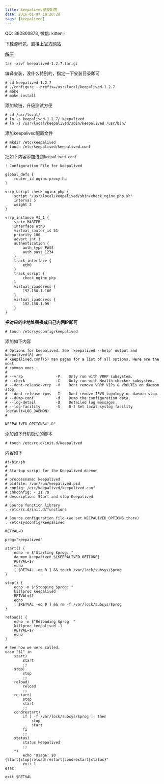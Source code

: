 ```yaml
---
title: keepalived安装配置
date: 2016-01-07 10:26:28
tags: [keepalived]
---
```


QQ: 380800878, 微信: kittenll

下载源码包，直接上[官方网站](http://www.keepalived.org/)

解压

    tar -xzvf keepalived-1.2.7.tar.gz

编译安装，没什么特别的，指定一下安装目录即可

    # cd keepalived-1.2.7
    # ./configure --prefix=/usr/local/keepalived-1.2.7
    # make
    # make install

添加软链，升级测试方便

    # cd /usr/local/
    # ln -s keepalived-1.2.7/ keepalived
    # ln -s /usr/local/keepalived/sbin/keepalived /usr/bin/

添加keepalived配置文件

    # mkdir /etc/keepalived
    # touch /etc/keepalived/keepalived.conf

把如下内容添加进到`keepalived.conf`

    ! Configuration File for keepalived

    global_defs {
        router_id nginx-proxy-ha
    }
    
    vrrp_script check_nginx_php {
        script "/usr/local/keepalived/sbin/check_nginx_php.sh"
        interval 5
        weight 2
    }
    
    vrrp_instance VI_1 {
        state MASTER
        interface eth0
        virtual_router_id 51
        priority 100
        advert_int 1
        authentication {
            auth_type PASS
            auth_pass 1234
        }
        track_interface {
            eth0
        }
        track_script {
            check_nginx_php
        }
        virtual_ipaddress {
            192.168.1.100
        }
        virtual_ipaddress {
            192.168.1.99
        }
    }

**把对应的IP地址替换成自己内网IP即可**

    # touch /etc/sysconfig/keepalived

添加如下内容

    # Options for keepalived. See `keepalived --help' output and keepalived(8) and
    # keepalived.conf(5) man pages for a list of all options. Here are the most
    # common ones :
    #
    # --vrrp               -P    Only run with VRRP subsystem.
    # --check              -C    Only run with Health-checker subsystem.
    # --dont-release-vrrp  -V    Dont remove VRRP VIPs & VROUTEs on daemon stop.
    # --dont-release-ipvs  -I    Dont remove IPVS topology on daemon stop.
    # --dump-conf          -d    Dump the configuration data.
    # --log-detail         -D    Detailed log messages.
    # --log-facility       -S    0-7 Set local syslog facility (default=LOG_DAEMON)
    #
    
    KEEPALIVED_OPTIONS="-D"

添加如下开机启动的脚本

    # touch /etc/rc.d/init.d/keepalived

内容如下

    #!/bin/sh
    #
    # Startup script for the Keepalived daemon
    #
    # processname: keepalived
    # pidfile: /var/run/keepalived.pid
    # config: /etc/keepalived/keepalived.conf
    # chkconfig: - 21 79
    # description: Start and stop Keepalived
    
    # Source function library
    . /etc/rc.d/init.d/functions
    
    # Source configuration file (we set KEEPALIVED_OPTIONS there)
    . /etc/sysconfig/keepalived
    
    RETVAL=0
    
    prog="keepalived"
    
    start() {
        echo -n $"Starting $prog: "
        daemon keepalived ${KEEPALIVED_OPTIONS}
        RETVAL=$?
        echo
        [ $RETVAL -eq 0 ] && touch /var/lock/subsys/$prog
    }
    
    stop() {
        echo -n $"Stopping $prog: "
        killproc keepalived
        RETVAL=$?
        echo
        [ $RETVAL -eq 0 ] && rm -f /var/lock/subsys/$prog
    }
    
    reload() {
        echo -n $"Reloading $prog: "
        killproc keepalived -1
        RETVAL=$?
        echo
    }
    
    # See how we were called.
    case "$1" in
        start)
            start
            ;;
        stop)
            stop
            ;;
        reload)
            reload
            ;;
        restart)
            stop
            start
            ;;
        condrestart)
            if [ -f /var/lock/subsys/$prog ]; then
                stop
                start
            fi
            ;;
        status)
            status keepalived
            ;;
        *)
            echo "Usage: $0 {start|stop|reload|restart|condrestart|status}"
            exit 1
    esac
    
    exit $RETVAL
